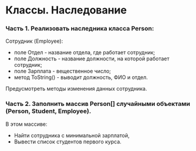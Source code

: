 ﻿
# Классы. Наследование
### Часть 1. Реализовать наследника класса Person:

Сотрудник (Employee):
- поле Отдел - название отдела, где работает сотрудник;
- поле Должность - название должности, на которой работает сотрудник;
- поле Зарплата - вещественное число;
- метод ToString() - выводит должность, ФИО и отдел.
  
Предусмотреть методы изменения данных сотрудника.
  
### Часть 2. Заполнить массив Person[] случайными объектами (Person, Student, Employee). 

В этом массиве:
- Найти сотрудника с минимальной зарплатой,
- Вывести список студентов первого курса.